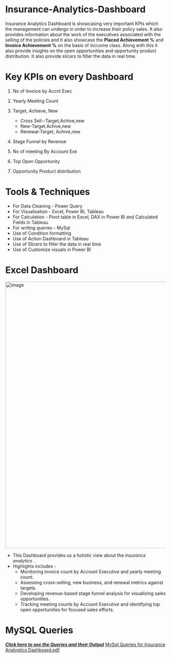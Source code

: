 # Insurance-Analytics-Dashboard
Insurance Analytics Dashboard is showcasing very important KPIs which the management can undergo in order to increase their policy sales. It also provides information about the work of the executives associated with the selling of the policies and it also showcase the **Placed Achievement %** and **Invoice Achievement %** on the basis of inccome class. Along with this it also provide insights on the open opportunities and opportunity product distribution. It also provide slicers to filter the data in real time.

# Key KPIs on every Dashboard

1. No of Invoice by Accnt Exec
2. Yearly Meeting Count
   
3. Target, Achieve, New
    * Cross Sell--Target,Achive,new
    * New-Target,Achive,new
    * Renewal-Target, Achive,new  

4. Stage Funnel by Revenue
5. No of meeting By Account Exe
6. Top Open Opportunity
7. Opportunity Product distribution

# Tools & Techniques
  * For Data Cleaning   - Power Query
  * For Visualisation   - Excel, Power BI, Tableau
  * For Calculation     - Pivot table in Excel, DAX in Power BI and Calculated Fields in Tableau
  * For writing queries - MySql
  * Use of Condition formatting
  * Use of Action Dashboard in Tableau
  * Use of Slicers to filter the data in real time
  * Use of Customize visuals in Power BI

# Excel Dashboard
<img width="1875" height="834" alt="image" src="https://github.com/user-attachments/assets/9d6f9f34-2af0-411f-b870-0eb8adfaea75" />

  * This Dashboard provides us a holistic view about the *insurance analytics* .
  * Highlights includes -
      * Monitoring invoice count by Account Executive and yearly meeting count.
      * Assessing cross-selling, new business, and renewal metrics against targets.
      * Developing revenue-based stage funnel analysis for visualizing sales opportunities.
      * Tracking meeting counts by Account Executive and identifying top open opportunities for focused sales efforts.
   
# MySQL Queries 
***[Click here to see the Queries and their Output](https://github.com/varunrajbokaro/Insurance-Analytics-Dashboard/blob/main/MySql%20Queries%20for%20Insurance%20Analystics%20Dashboard.pdf)***
  [MySql Queries for Insurance Analystics Dashboard.pdf](https://github.com/user-attachments/files/21910861/MySql.Queries.for.Insurance.Analystics.Dashboard.pdf)


